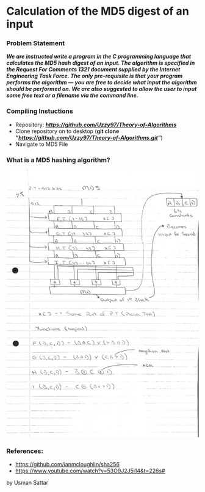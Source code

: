 # Calculation of the MD5 digest of an input

### Problem Statement
<strong><em><p>We are instructed write a program in the C programming language that calculates the MD5 hash digest of an input. The algorithm is specified in the Request For Comments 1321 document supplied by the Internet Engineering Task Force. The only pre-requisite is that your program performs the algorithm — you are free to decide what input the algorithm should be performed on. We are also suggested to allow the user to input some free text or a filename via the command line.</p></em></strong>

### Compiling Instuctions
* Repository: **_https://github.com/Uzzy97/Theory-of-Algorithms_**
* Clone repository on to desktop (**git clone _"https://github.com/Uzzy97/Theory-of-Algorithms.git"_**)
* Navigate to MD5 File

### What is a MD5 hashing algorithm?



![](https://github.com/Uzzy97/Theory-of-Algorithms/blob/master/Research-Part1.jpeg)


### References:
* https://github.com/ianmcloughlin/sha256
* https://www.youtube.com/watch?v=53O9J2J5i14&t=226s#


by Usman Sattar
